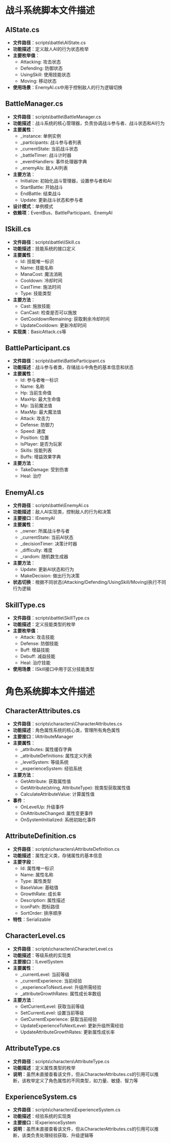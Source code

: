 # 战斗系统脚本文件描述

## AIState.cs
- **文件路径**：scripts\battle\AIState.cs
- **功能描述**：定义敌人AI的行为状态枚举
- **主要枚举值**：
  - Attacking: 攻击状态
  - Defending: 防御状态
  - UsingSkill: 使用技能状态
  - Moving: 移动状态
- **使用场景**：EnemyAI.cs中用于控制敌人的行为逻辑切换

## BattleManager.cs
- **文件路径**：scripts\battle\BattleManager.cs
- **功能描述**：战斗系统的核心管理器，负责协调战斗参与者、战斗状态和AI行为
- **主要属性**：
  - _instance: 单例实例
  - _participants: 战斗参与者列表
  - _currentState: 当前战斗状态
  - _battleTimer: 战斗计时器
  - _eventHandlers: 事件处理器字典
  - _enemyAIs: 敌人AI列表
- **主要方法**：
  - Initialize: 初始化战斗管理器，设置参与者和AI
  - StartBattle: 开始战斗
  - EndBattle: 结束战斗
  - Update: 更新战斗状态和参与者
- **设计模式**：单例模式
- **依赖项**：EventBus、BattleParticipant、EnemyAI

## ISkill.cs
- **文件路径**：scripts\battle\ISkill.cs
- **功能描述**：技能系统的接口定义
- **主要属性**：
  - Id: 技能唯一标识
  - Name: 技能名称
  - ManaCost: 魔法消耗
  - Cooldown: 冷却时间
  - CastTime: 施法时间
  - Type: 技能类型
- **主要方法**：
  - Cast: 施放技能
  - CanCast: 检查是否可以施放
  - GetCooldownRemaining: 获取剩余冷却时间
  - UpdateCooldown: 更新冷却时间
- **实现类**：BasicAttack.cs等

## BattleParticipant.cs
- **文件路径**：scripts\battle\BattleParticipant.cs
- **功能描述**：战斗参与者类，存储战斗中角色的基本信息和状态
- **主要属性**：
  - Id: 参与者唯一标识
  - Name: 名称
  - Hp: 当前生命值
  - MaxHp: 最大生命值
  - Mp: 当前魔法值
  - MaxMp: 最大魔法值
  - Attack: 攻击力
  - Defense: 防御力
  - Speed: 速度
  - Position: 位置
  - IsPlayer: 是否为玩家
  - Skills: 技能列表
  - Buffs: 增益效果字典
- **主要方法**：
  - TakeDamage: 受到伤害
  - Heal: 治疗

## EnemyAI.cs
- **文件路径**：scripts\battle\EnemyAI.cs
- **功能描述**：敌人AI实现类，控制敌人的行为和决策
- **主要接口**：IEnemyAI
- **主要属性**：
  - _owner: 所属战斗参与者
  - _currentState: 当前AI状态
  - _decisionTimer: 决策计时器
  - _difficulty: 难度
  - _random: 随机数生成器
- **主要方法**：
  - Update: 更新AI状态和行为
  - MakeDecision: 做出行为决策
- **状态切换**：根据不同状态(Attacking/Defending/UsingSkill/Moving)执行不同行为逻辑

## SkillType.cs
- **文件路径**：scripts\battle\SkillType.cs
- **功能描述**：定义技能类型的枚举
- **主要枚举值**：
  - Attack: 攻击技能
  - Defense: 防御技能
  - Buff: 增益技能
  - Debuff: 减益技能
  - Heal: 治疗技能
- **使用场景**：ISkill接口中用于区分技能类型

# 角色系统脚本文件描述

## CharacterAttributes.cs
- **文件路径**：scripts\characters\CharacterAttributes.cs
- **功能描述**：角色属性系统的核心类，管理所有角色属性
- **主要接口**：IAttributeManager
- **主要属性**：
  - _attributes: 属性缓存字典
  - _attributeDefinitions: 属性定义列表
  - _levelSystem: 等级系统
  - _experienceSystem: 经验系统
- **主要方法**：
  - GetAttribute: 获取属性值
  - GetAttribute(string, AttributeType): 按类型获取属性值
  - CalculateAttributeValue: 计算属性值
- **事件**：
  - OnLevelUp: 升级事件
  - OnAttributeChanged: 属性变更事件
  - OnSystemInitialized: 系统初始化事件

## AttributeDefinition.cs
- **文件路径**：scripts\characters\AttributeDefinition.cs
- **功能描述**：属性定义类，存储属性的基本信息
- **主要字段**：
  - Id: 属性唯一标识
  - Name: 属性名称
  - Type: 属性类型
  - BaseValue: 基础值
  - GrowthRate: 成长率
  - Description: 属性描述
  - IconPath: 图标路径
  - SortOrder: 排序顺序
- **特性**：Serializable

## CharacterLevel.cs
- **文件路径**：scripts\characters\CharacterLevel.cs
- **功能描述**：等级系统的实现类
- **主要接口**：ILevelSystem
- **主要属性**：
  - _currentLevel: 当前等级
  - _currentExperience: 当前经验
  - _experienceToNextLevel: 升级所需经验
  - _attributeGrowthRates: 属性成长率数组
- **主要方法**：
  - GetCurrentLevel: 获取当前等级
  - SetCurrentLevel: 设置当前等级
  - GetCurrentExperience: 获取当前经验
  - UpdateExperienceToNextLevel: 更新升级所需经验
  - UpdateAttributeGrowthRates: 更新属性成长率

## AttributeType.cs
- **文件路径**：scripts\characters\AttributeType.cs
- **功能描述**：定义属性类型的枚举
- **说明**：虽然未直接查看该文件，但从CharacterAttributes.cs的引用可以推断，该枚举定义了角色属性的不同类型，如力量、敏捷、智力等

## ExperienceSystem.cs
- **文件路径**：scripts\characters\ExperienceSystem.cs
- **功能描述**：经验系统的实现类
- **主要接口**：IExperienceSystem
- **说明**：虽然未直接查看该文件，但从CharacterAttributes.cs的引用可以推断，该类负责处理经验获取、升级逻辑等